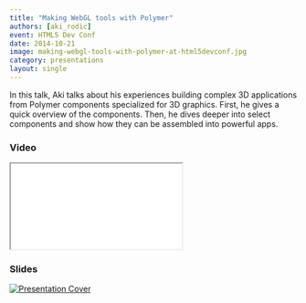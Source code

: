 ```yaml
---
title: "Making WebGL tools with Polymer"
authors: [aki_rodic]
event: HTML5 Dev Conf
date: 2014-10-21
image: making-webgl-tools-with-polymer-at-html5devconf.jpg
category: presentations
layout: single
---
```


In this talk, Aki talks about his experiences building complex 3D applications from Polymer components specialized for 3D graphics. First, he gives a quick overview of the components. Then, he dives deeper into select components and show how they can be assembled into powerful apps.

<!-- Excerpt -->

### Video

<div class="iframe-wrap">
    <iframe src="//www.youtube.com/embed/B2zimbcwYZI" itemprop="video"></iframe>
</div>

### Slides

<a href="//akirodic.com/html5devconf2014/#0">
    <img src="../../img/stories/making-webgl-tools-with-polymer-at-html5devconf-cover.jpg" alt="Presentation Cover">
</a>
